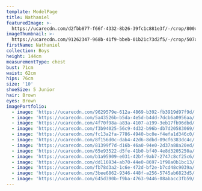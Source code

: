 ```yaml
---
template: ModelPage
title: Nathaniel
featuredImage: >-
  https://ucarecdn.com/d2fbb877-f66f-4332-8b26-39fc1c881e3f/-/crop/800x501/0,46/-/preview/
imageThumbnail: >-
  https://ucarecdn.com/91262347-968b-41f9-bbeb-01b21c73d2f5/-/crop/507x774/233,0/-/preview/
firstName: Nathaniel
collection: Boys
height: 144cm
measurementType: chest
bust: 71cm
waist: 62cm
hips: 76cm
size: '10'
shoeSize: 5 Junior
hair: Brown
eyes: Brown
imagePortfolio:
  - image: 'https://ucarecdn.com/9629579e-612a-4869-b392-fb3919d97f9d/'
  - image: 'https://ucarecdn.com/5a43526b-b5da-4e5d-b4dd-7dcb6a0956aa/'
  - image: 'https://ucarecdn.com/4f70f98a-a83a-4107-a199-3eb17fb96dbd/'
  - image: 'https://ucarecdn.com/f3b94025-56c9-4d32-b96b-db7d20583069/'
  - image: 'https://ucarecdn.com/fc13a2fa-7786-4940-bc0e-f4efa1d346c0/'
  - image: 'https://ucarecdn.com/8f156d0c-dab4-42d6-8dbd-09cf6383dc4c/'
  - image: 'https://ucarecdn.com/81399f7d-d16b-46a0-94e0-2d37a88a20ed/'
  - image: 'https://ucarecdn.com/65e93522-d5fe-41b0-bf40-4e8d3205250a/'
  - image: 'https://ucarecdn.com/b1a95909-e031-42bf-9ab7-2747c8cf25c6/'
  - image: 'https://ucarecdn.com/dd116934-ab70-44e0-8697-1f98a0b1bc13/'
  - image: 'https://ucarecdn.com/fb78d3a2-1c6e-472d-bf2e-b7cd48c9039a/'
  - image: 'https://ucarecdn.com/3bee6862-9346-448f-a256-5745ab6823d5/'
  - image: 'https://ucarecdn.com/645d390b-f9ba-4763-9446-08abacc3fb59/'
---
```


